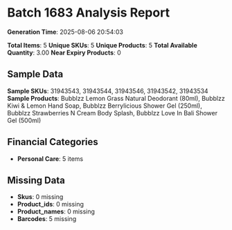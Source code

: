 # Batch 1683 Analysis Report

**Generation Time**: 2025-08-06 20:54:03

**Total Items**: 5
**Unique SKUs**: 5
**Unique Products**: 5
**Total Available Quantity**: 3.00
**Near Expiry Products**: 0

## Sample Data
**Sample SKUs**: 31943543, 31943544, 31943546, 31943542, 31943534
**Sample Products**: Bubblzz Lemon Grass Natural Deodorant (80ml), Bubblzz Kiwi & Lemon Hand Soap, Bubblzz Berrylicious Shower Gel (250ml), Bubblzz Strawberries N Cream Body Splash, Bubblzz Love In Bali Shower Gel (500ml)

## Financial Categories
- **Personal Care**: 5 items

## Missing Data
- **Skus**: 0 missing
- **Product_ids**: 0 missing
- **Product_names**: 0 missing
- **Barcodes**: 5 missing

